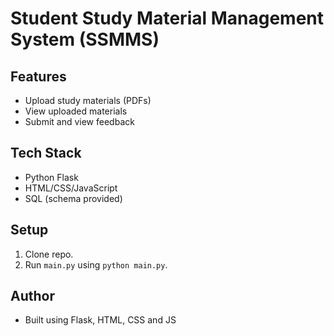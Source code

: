 # Student Study Material Management System (SSMMS)

## Features
- Upload study materials (PDFs)
- View uploaded materials
- Submit and view feedback

## Tech Stack
- Python Flask
- HTML/CSS/JavaScript
- SQL (schema provided)

## Setup
1. Clone repo.
2. Run `main.py` using `python main.py`.

## Author
- Built using Flask, HTML, CSS and JS

